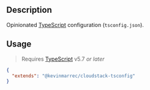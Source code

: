 ## Description

Opinionated [TypeScript](https://www.typescriptlang.org) configuration (`tsconfig.json`).

## Usage

> Requires [TypeScript](https://www.typescriptlang.org) v5.7 _or later_

```json
{
  "extends": "@kevinmarrec/cloudstack-tsconfig"
}
```
